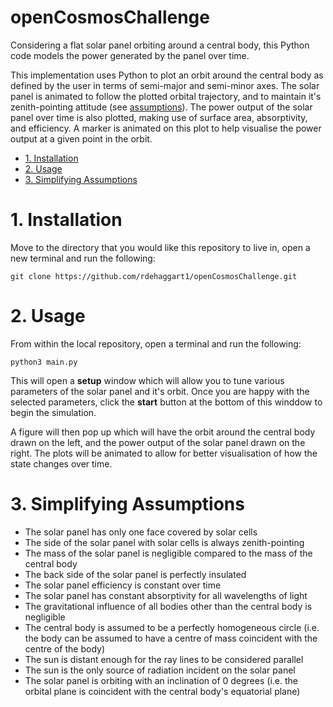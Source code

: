 # openCosmosChallenge
Considering a flat solar panel orbiting around a central body, this Python code models the power generated by the panel over time. 

This implementation uses Python to plot an orbit around the central body as defined by the user in terms of semi-major and semi-minor axes. The solar panel is animated to follow the plotted orbital trajectory, and to maintain it's zenith-pointing attitude (see [assumptions](#assumptions)). The power output of the solar panel over time is also plotted, making use of surface area, absorptivity, and efficiency. A marker is animated on this plot to help visualise the power output at a given point in the orbit.

- [1. Installation](#install)
- [2. Usage](#usage)
- [3. Simplifying Assumptions](#assumptions)

<a name="install">

# 1. Installation
Move to the directory that you would like this repository to live in, open a new terminal and run the following:
```
git clone https://github.com/rdehaggart1/openCosmosChallenge.git
```
<a name="usage">

# 2. Usage 
From within the local repository, open a terminal and run the following:
```
python3 main.py
```
This will open a <b>setup</b> window which will allow you to tune various parameters of the solar panel and it's orbit. Once you are happy with the selected parameters, click the <b>start</b> button at the bottom of this winddow to begin the simulation. 

A figure will then pop up which will have the orbit around the central body drawn on the left, and the power output of the solar panel drawn on the right. The plots will be animated to allow for better visualisation of how the state changes over time.

<a name="assumptions">

# 3. Simplifying Assumptions
- The solar panel has only one face covered by solar cells
- The side of the solar panel with solar cells is always zenith-pointing
- The mass of the solar panel is negligible compared to the mass of the central body
- The back side of the solar panel is perfectly insulated
- The solar panel efficiency is constant over time
- The solar panel has constant absorptivity for all wavelengths of light
- The gravitational influence of all bodies other than the central body is negligible
- The central body is assumed to be a perfectly homogeneous circle (i.e. the body can be assumed to have a centre of mass coincident with the centre of the body)
- The sun is distant enough for the ray lines to be considered parallel
- The sun is the only source of radiation incident on the solar panel
- The solar panel is orbiting with an inclination of 0 degrees (i.e. the orbital plane is coincident with the central body's equatorial plane)

